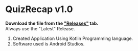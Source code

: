 # QuizRecap v1.0

**Download the file from the ["Releases"](https://github.com/SaranshGolash/QuizRecap/releases/tag/1.0.0) tab.** <br >Always use the "Latest" Release.

1. Created Application Using Kotlin Programming language.
2. Software used is Android Studios.
 
